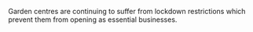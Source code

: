 Garden centres are continuing to suffer from lockdown restrictions which prevent them from opening as essential businesses.
<!--stackedit_data:
eyJwcm9wZXJ0aWVzIjoidGl0bGU6IEdhcmRlbiBjZW50cmUgbG
9ja2Rvd24gdHJvdWJsZXMgY29udGludWVcbmNhdGVnb3JpZXM6
IG5ld3MsIGdlbmVyYWwgbmV3c1xuZXhjZXJwdDogPi1cbiAgIC
BHYXJkZW4gY2VudHJlcyBhcmUgY29udGludWluZyB0byBzdWZm
ZXIgZnJvbSB0aGUgZWZmZWN0cyBvZiBjb3JvbmF2aXJ1cyBsb2
NrZG93biwgd2l0aCBtYW55IHBsYW50cyBnb2luZyB0byB3YXN0
ZSBhcyBzdG9jayByZW1haW5zIHVuc29sZC5cbmltYWdlOlxuIC
BmZWF0dXJlOiBodHRwczovL2kuZGFpbHltYWlsLmNvLnVrLzFz
LzIwMjAvMDQvMjYvMDAvMjc2NTM0MzQtODI1NzA4NS1pbWFnZS
1hLTNfMTU4Nzg1NzQ2OTAxNy5qcGdcbiAgdGh1bWI6IGh0dHBz
Oi8vaS5kYWlseW1haWwuY28udWsvMXMvMjAyMC8wNC8yNi8wMC
8yNzY1MzQzNC04MjU3MDg1LWltYWdlLWEtM18xNTg3ODU3NDY5
MDE3LmpwZ1xuICBjcmVkaXQ6IENvcHlyaWdodCBEYWlseSBNYW
lsIEltYWdlc1xuIiwiaGlzdG9yeSI6Wy0xMTM3MjUzODE0XX0=

-->